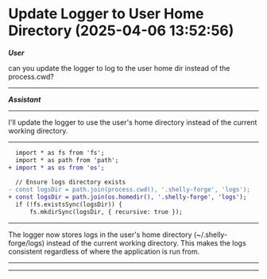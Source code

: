 <!-- Generated by SpecStory -->

# Update Logger to User Home Directory (2025-04-06 13:52:56)

_**User**_

can you update the logger to log to the user home dir instead of the process.cwd?

---

_**Assistant**_



---

I'll update the logger to use the user's home directory instead of the current working directory.

---

```diff
  import * as fs from 'fs';
  import * as path from 'path';
+ import * as os from 'os';
  
  // Ensure logs directory exists
- const logsDir = path.join(process.cwd(), '.shelly-forge', 'logs');
+ const logsDir = path.join(os.homedir(), '.shelly-forge', 'logs');
  if (!fs.existsSync(logsDir)) {
      fs.mkdirSync(logsDir, { recursive: true });
```

---

The logger now stores logs in the user's home directory (~/.shelly-forge/logs) instead of the current working directory. This makes the logs consistent regardless of where the application is run from.

---



---

